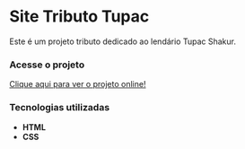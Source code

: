 # Site Tributo Tupac

Este é um projeto tributo dedicado ao lendário Tupac Shakur.

### Acesse o projeto
[Clique aqui para ver o projeto online!](https://enzoribeir.github.io/Site-Tributo-Tupac/)

### Tecnologias utilizadas
- **HTML**
- **CSS**
